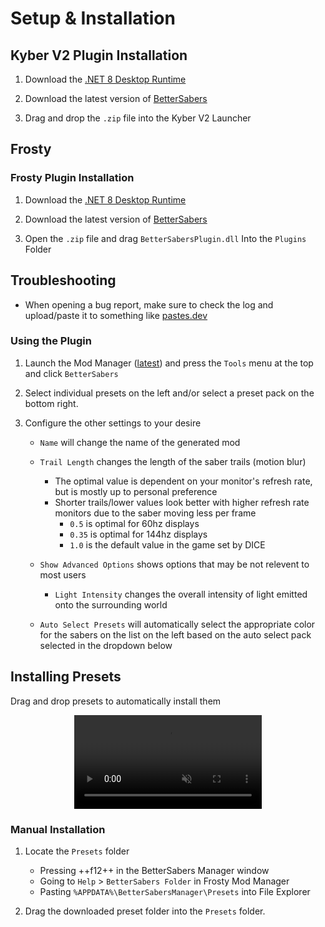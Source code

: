 # Setup & Installation

## Kyber V2 Plugin Installation

1. Download the [.NET 8 Desktop Runtime](https://dotnet.microsoft.com/en-us/download/dotnet/8.0)

2. Download the latest version of [BetterSabers](https://www.nexusmods.com/starwarsbattlefront22017/mods/16?tab=files)

3. Drag and drop the `.zip` file into the Kyber V2 Launcher

## Frosty

### Frosty Plugin Installation

1. Download the [.NET 8 Desktop Runtime](https://dotnet.microsoft.com/en-us/download/dotnet/8.0)

2. Download the latest version of [BetterSabers](https://www.nexusmods.com/starwarsbattlefront22017/mods/16?tab=files)

3. Open the `.zip` file and drag `BetterSabersPlugin.dll` Into the `Plugins` Folder

## Troubleshooting

- When opening a bug report, make sure to check the log and upload/paste it to something like [pastes.dev](https://pastes.dev/)

### Using the Plugin

1. Launch the Mod Manager ([latest](https://github.com/CadeEvs/FrostyToolsuite/releases)) and press the `Tools` menu at the top and click `BetterSabers`

2. Select individual presets on the left and/or select a preset pack on the bottom right.

3. Configure the other settings to your desire
    - `Name` will change the name of the generated mod
    - `Trail Length` changes the length of the saber trails (motion blur)
        - The optimal value is dependent on your monitor's refresh rate, but is mostly up to personal preference
        - Shorter trails/lower values look better with higher refresh rate monitors due to the saber moving less per frame
            - `0.5` is optimal for 60hz displays
            - `0.35` is optimal for 144hz displays
            - `1.0` is the default value in the game set by DICE
    - `Show Advanced Options` shows options that may be not relevent to most users
        - `Light Intensity` changes the overall intensity of light emitted onto the surrounding world

    - `Auto Select Presets` will automatically select the appropriate color for the sabers on the list on the left based on the auto select pack selected in the dropdown below


## Installing Presets

Drag and drop presets to automatically install them

<div style="text-align:center">
  <video autoplay muted loop playsinline>
    <source src="../../assets/images/AutoInstallPresets.mp4" type="video/mp4">
  </video>
</div>

### Manual Installation

1. Locate the `Presets` folder
    - Pressing ++f12++ in the BetterSabers Manager window
    - Going to `Help` > `BetterSabers Folder` in Frosty Mod Manager
    - Pasting `%APPDATA%\BetterSabersManager\Presets` into File Explorer

2. Drag the downloaded preset folder into the `Presets` folder.
